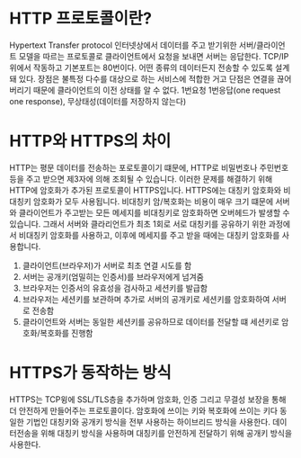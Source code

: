# HTTP 프로토콜이란?

Hypertext Transfer protocol 인터넷상에서 데이터를 주고 받기위한 서버/클라이언트 모델을 따르는 프로토콜로 클라이언트에서 요청을 보내면 서버는 응답한다. TCP/IP위에서 작동하고 기본포트는 80번이다. 어떤 종류의 데이터든지 전송할 수 있도록 설계돼 있다. 장점은 불특정 다수를 대상으로 하는 서비스에 적합한 거고 단점은 연결을 끊어버리기 때문에 클라이언트의 이전 상태를 알 수 없다. 1번요청 1번응답(one request one response), 무상태성(데이터를 저장하지 않는다)

# HTTP와 HTTPS의 차이

HTTP는 평문 데이터를 전송하는 포로토콜이기 떄문에, HTTP로 비밀번호나 주민번호 등을 주고 받으면 제3자에 의해 조회될 수 있습니다. 이러한 문제를 해결하기 위해 HTTP에 암호화가 추가된 프로토콜이 HTTPS입니다. HTTPS에는 대칭키 암호화와 비대칭키 암호화가 모두 사용됩니다. 비대칭키 암/복호화는 비용이 매우 크기 떄문에 서버와 클라이언트가 주고받는 모든 메세지를 비대칭키로 암호화하면 오버헤드가 발생할 수 있습니다. 그래서 서버와 클라리언트가 최초 1회로 서로 대칭키를 공유하기 위한 과정에서 비대칭키 암호화를 사용하고, 이후에 메세지를 주고 받을 때에는 대칭키 암호화를 사용합니다.

1. 클라이언트(브라우저)가 서버로 최초 연결 시도를 함
2. 서버는 공개키(엄밀히는 인증서)를 브라우저에게 넘겨줌
3. 브라우저는 인증서의 유효성을 검사하고 세션키를 발급함
4. 브라우저는 세션키를 보관하며 추가로 서버의 공개키로 세션키를 암호화하여 서버로 전송함
5. 클라이언트와 서버는 동일한 세션키를 공유하므로 데이터를 전달할 떄 세션키로 암호화/복호화를 진행함

# HTTPS가 동작하는 방식

HTTPS는 TCP윙에 SSL/TLS층을 추가하며 암호화, 인증 그리고 무결성 보장을 통해 더 안전하게 만들어주는 프로토콜이다. 암호화에 쓰이는 키와 복호화에 쓰이는 키다 동일한 기법인 대칭키와 공개키 방식을 전부 사용하는 하이브리드 방식을 사용한다. 데이터전송을 위해 대칭키 방식을 사용하며 대칭키를 안전하게 전달하기 위해 공개키 방식을 사용한다.
